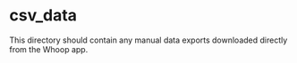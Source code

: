 # csv_data

This directory should contain any manual data exports downloaded directly from the Whoop app.